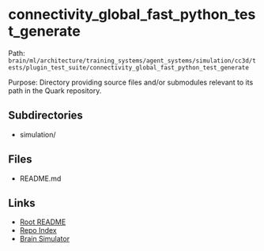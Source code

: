 # connectivity_global_fast_python_test_generate

Path: `brain/ml/architecture/training_systems/agent_systems/simulation/cc3d/tests/plugin_test_suite/connectivity_global_fast_python_test_generate`

Purpose: Directory providing source files and/or submodules relevant to its path in the Quark repository.

## Subdirectories
- simulation/

## Files
- README.md

## Links
- [Root README](../../../../../../../../../README.md)
- [Repo Index](../../../../../../../../../repo_index.json)
- [Brain Simulator](../../../../../../../../../brain/architecture/brain_simulator.py)
